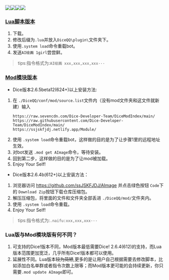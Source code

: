 [![](https://img.shields.io/github/last-commit/cypress0522/AImage)](https://github.com/cypress0522/AImage/commits/main)[![](https://img.shields.io/github/issues/cypress0522/AImage)](https://github.com/cypress0522/AImage/issues)[![](https://img.shields.io/github/issues-pr/cypress0522/AImage)](https://github.com/cypress0522/AImage/pulls)[![](https://img.shields.io/github/v/release/cypress0522/AImage?include_prereleases)](https://github.com/cypress0522/AImage/releases)

### [Lua脚本版本](https://forum.kokona.tech/d/1552-aihua-hua-ji-yu-naifu-apide-aihui-hua-jiao-ben/1)
1. 下载。
2. 修改后缀为`.lua`并放入`DiceQQ\plugin\`文件夹下。
3. 使用`.system load`命令重载bot。
4. 发送`AI绘画 1girl`尝尝鲜。
> tips:指令格式为:`AI绘画 xxx,xxx,xxx,xxx···`

### [Mod模块版本](https://forum.kokona.tech/d/1552-aihua-hua-ji-yu-naifu-apide-aihui-hua-jiao-ben/2)


- Dice版本2.6.5beta12(624+)以上安装方法:

 1. 在 `./DiceQQ/conf/mod/source.list`文件内（没有mod文件夹和这文件就新建）输入 
    ```
    https://raw.sevencdn.com/Dice-Developer-Team/DiceModIndex/main/
    https://raw.githubusercontent.com/Dice-Developer-Team/DiceModIndex/main/
    https://ssjskfjdj.netlify.app/Module/
    ```
 2. 使用 `.system load`命令重载bot，这样做的目的是为了让步骤1里的远程地址生效。
 3. 对bot发送 `.mod get AImage`命令，等待安装。
 4. 回到第二步，这样做的目的是为了让mod被加载。
 5. Enjoy Your Self!

- Dice版本2.6.4b(612+)以上安装方法：

 1. 浏览器访问 https://github.com/ssJSKFJDJ/AImage 并点击绿色按钮 `Code`下的 `Download Zip`按钮下载仓库压缩包。
 2. 解压压缩包，将里面的文件和文件夹全部丢进 `./DiceQQ/mod/`文件夹内。
 3. 使用 `.system load`命令重载。
 4. Enjoy Your Self!

> tips:指令格式为:`.naifu:xxx,xxx,xxx···`

### Lua版与Mod模块版有何不同？
1. 可支持的Dice!版本不同，Mod版本最低需要Dice! 2.6.4(612)的支持，而Lua版本范围更加宽泛，几乎所有Dice!版本都可以使用。
2. 延展性不同。Lua版本~~较为简陋~~,更多的是让用户自己根据需要去修改脚本，比如添加白名单群或者指令次数上限等；而Mod版本更可能的会持续更新，你只需要`.mod update AImage`即可。